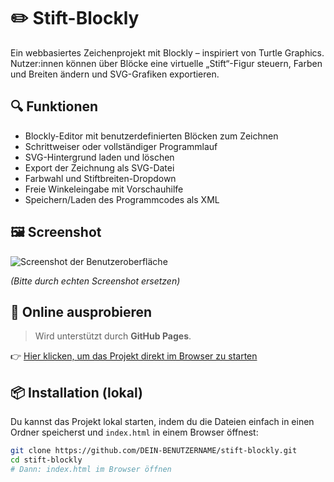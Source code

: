 # ✏️ Stift-Blockly

Ein webbasiertes Zeichenprojekt mit Blockly – inspiriert von Turtle Graphics. Nutzer:innen können über Blöcke eine virtuelle „Stift“-Figur steuern, Farben und Breiten ändern und SVG-Grafiken exportieren.

## 🔍 Funktionen

- Blockly-Editor mit benutzerdefinierten Blöcken zum Zeichnen
- Schrittweiser oder vollständiger Programmlauf
- SVG-Hintergrund laden und löschen
- Export der Zeichnung als SVG-Datei
- Farbwahl und Stiftbreiten-Dropdown
- Freie Winkeleingabe mit Vorschauhilfe
- Speichern/Laden des Programmcodes als XML

## 🖼️ Screenshot

![Screenshot der Benutzeroberfläche](screenshot.png)

*(Bitte durch echten Screenshot ersetzen)*

## 🚀 Online ausprobieren

> Wird unterstützt durch **GitHub Pages**.

👉 [Hier klicken, um das Projekt direkt im Browser zu starten](https://ToniTaste.github.io/Laby/)

## 📦 Installation (lokal)

Du kannst das Projekt lokal starten, indem du die Dateien einfach in einen Ordner speicherst und `index.html` in einem Browser öffnest:

```bash
git clone https://github.com/DEIN-BENUTZERNAME/stift-blockly.git
cd stift-blockly
# Dann: index.html im Browser öffnen
